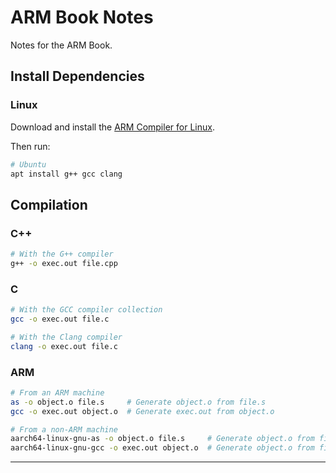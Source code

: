 # ARM Book Notes

Notes for the ARM Book.

## Install Dependencies

### Linux

Download and install the [ARM Compiler for Linux][30].

Then run:

```bash
# Ubuntu
apt install g++ gcc clang
```

## Compilation

### C++

```bash
# With the G++ compiler
g++ -o exec.out file.cpp
```

### C

```bash
# With the GCC compiler collection
gcc -o exec.out file.c

# With the Clang compiler
clang -o exec.out file.c
```

### ARM

```bash
# From an ARM machine
as -o object.o file.s     # Generate object.o from file.s
gcc -o exec.out object.o  # Generate exec.out from object.o

# From a non-ARM machine
aarch64-linux-gnu-as -o object.o file.s     # Generate object.o from file.s
aarch64-linux-gnu-gcc -o exec.out object.o  # Generate object.o from file.s
```

---

[30]: https://developer.arm.com/downloads/-/arm-compiler-for-linux

